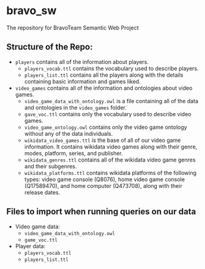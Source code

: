 # bravo_sw
The repository for BravoTeam Semantic Web Project

## Structure of the Repo:
- `players` contains all of the information about players.
  - `players_vocab.ttl` contains the vocabulary used to describe players.
  - `players_list.ttl` contains all the players along with the details containing basic information and games liked.
- `video_games` contains all of the information and ontologies about video games.
  - `video_game_data_with_ontology.owl` is a file containing all of the data and ontologies in the `video_games` folder.
  - `gave_voc.ttl` contains only the vocabulary used to describe video games.
  - `video_game_ontology.owl` contains only the video game ontology without any of the data individuals.
  - `wikidata_video_games.ttl` is the base of all of our video game information. It contains wikidata video games along with their genre, modes, platform, series, and publisher.
  - `wikidata_genres.ttl` contains all of the wikidata video game genres and their subgenres.
  - `wikidata_platforms.ttl` contains wikidata platforms of the following types: video game console (Q8076), home video game console (Q17589470), and home computer (Q473708), along with their release dates.

## Files to import when running queries on our data
- Video game data:
  - `video_game_data_with_ontology.owl` 
  - `game_voc.ttl`
- Player data:
  - `players_vocab.ttl`
  - `players_list.ttl`
